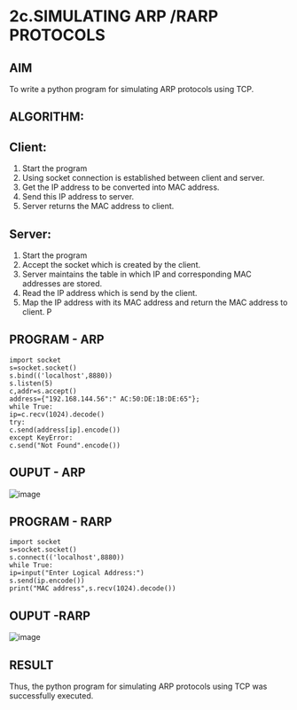 # 2c.SIMULATING ARP /RARP PROTOCOLS
## AIM
To write a python program for simulating ARP protocols using TCP.
## ALGORITHM:
## Client:
1. Start the program
2. Using socket connection is established between client and server.
3. Get the IP address to be converted into MAC address.
4. Send this IP address to server.
5. Server returns the MAC address to client.
## Server:
1. Start the program
2. Accept the socket which is created by the client.
3. Server maintains the table in which IP and corresponding MAC addresses are
stored.
4. Read the IP address which is send by the client.
5. Map the IP address with its MAC address and return the MAC address to client.
P
## PROGRAM - ARP
```
import socket
s=socket.socket()
s.bind(('localhost',8880))
s.listen(5)
c,addr=s.accept()
address={"192.168.144.56":" AC:50:DE:1B:DE:65"};
while True:
ip=c.recv(1024).decode()
try:
c.send(address[ip].encode())
except KeyError:
c.send("Not Found".encode())
```
## OUPUT - ARP

![image](https://github.com/user-attachments/assets/32555b1f-bfac-4c85-af90-7d4ca33d8744)


## PROGRAM - RARP
```
import socket
s=socket.socket()
s.connect(('localhost',8880))
while True:
ip=input("Enter Logical Address:")
s.send(ip.encode())
print("MAC address",s.recv(1024).decode())
```
## OUPUT -RARP

![image](https://github.com/user-attachments/assets/7874226d-67c8-4f57-8e9b-c934aab13381)

## RESULT
Thus, the python program for simulating ARP protocols using TCP was successfully 
executed.
